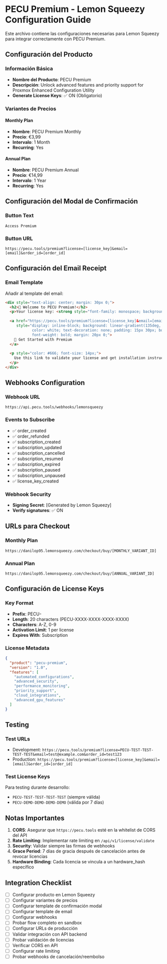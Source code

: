 # PECU Premium - Lemon Squeezy Configuration Guide

Este archivo contiene las configuraciones necesarias para Lemon Squeezy para integrar correctamente con PECU Premium.

## Configuración del Producto

### Información Básica
- **Nombre del Producto**: PECU Premium
- **Descripción**: Unlock advanced features and priority support for Proxmox Enhanced Configuration Utility
- **Generate License Keys**: ✅ ON (Obligatorio)

### Variantes de Precios

#### Monthly Plan
- **Nombre**: PECU Premium Monthly
- **Precio**: €3,99
- **Intervalo**: 1 Month
- **Recurring**: Yes

#### Annual Plan  
- **Nombre**: PECU Premium Annual
- **Precio**: €14,99  
- **Intervalo**: 1 Year
- **Recurring**: Yes

## Configuración del Modal de Confirmación

### Button Text
```
Access Premium
```

### Button URL
```
https://pecu.tools/premium?license=[license_key]&email=[email]&order_id=[order_id]
```

## Configuración del Email Receipt

### Email Template
Añadir al template del email:

```html
<div style="text-align: center; margin: 30px 0;">
  <h2>🎉 Welcome to PECU Premium!</h2>
  <p>Your license key: <strong style="font-family: monospace; background: #f5f5f5; padding: 5px 10px; border-radius: 4px;">[license_key]</strong></p>
  
  <a href="https://pecu.tools/premium?license=[license_key]&email=[email]&order_id=[order_id]" 
     style="display: inline-block; background: linear-gradient(135deg, #667eea 0%, #764ba2 100%); 
            color: white; text-decoration: none; padding: 15px 30px; border-radius: 8px; 
            font-weight: bold; margin: 20px 0;">
    🚀 Get Started with Premium
  </a>
  
  <p style="color: #666; font-size: 14px;">
    Use this link to validate your license and get installation instructions.
  </p>
</div>
```

## Webhooks Configuration

### Webhook URL
```
https://api.pecu.tools/webhooks/lemonsqueezy
```

### Events to Subscribe
- ✅ order_created
- ✅ order_refunded
- ✅ subscription_created
- ✅ subscription_updated
- ✅ subscription_cancelled
- ✅ subscription_resumed
- ✅ subscription_expired
- ✅ subscription_paused
- ✅ subscription_unpaused
- ✅ license_key_created

### Webhook Security
- **Signing Secret**: [Generated by Lemon Squeezy]
- **Verify signatures**: ✅ ON

## URLs para Checkout

### Monthly Plan
```
https://danilop95.lemonsqueezy.com/checkout/buy/[MONTHLY_VARIANT_ID]
```

### Annual Plan  
```
https://danilop95.lemonsqueezy.com/checkout/buy/[ANNUAL_VARIANT_ID]
```

## Configuración de License Keys

### Key Format
- **Prefix**: PECU-
- **Length**: 20 characters (PECU-XXXX-XXXX-XXXX-XXXX)
- **Characters**: A-Z, 0-9
- **Activation Limit**: 1 per license
- **Expires With**: Subscription

### License Metadata
```json
{
  "product": "pecu-premium",
  "version": "1.0",
  "features": [
    "automated_configurations",
    "advanced_security", 
    "performance_monitoring",
    "priority_support",
    "cloud_integrations",
    "advanced_gpu_features"
  ]
}
```

## Testing

### Test URLs
- Development: `https://pecu.tools/premium?license=PECU-TEST-TEST-TEST-TEST&email=test@example.com&order_id=test123`
- Production: `https://pecu.tools/premium?license=[license_key]&email=[email]&order_id=[order_id]`

### Test License Keys
Para testing durante desarrollo:
- `PECU-TEST-TEST-TEST-TEST` (siempre válida)
- `PECU-DEMO-DEMO-DEMO-DEMO` (válida por 7 días)

## Notas Importantes

1. **CORS**: Asegurar que `https://pecu.tools` esté en la whitelist de CORS del API
2. **Rate Limiting**: Implementar rate limiting en `/api/v1/license/validate`
3. **Security**: Validar siempre las firmas de webhooks
4. **Grace Period**: 7 días de gracia después de cancelación antes de revocar licencias
5. **Hardware Binding**: Cada licencia se vincula a un hardware_hash específico

## Integration Checklist

- [ ] Configurar producto en Lemon Squeezy
- [ ] Configurar variantes de precios
- [ ] Configurar template de confirmación modal
- [ ] Configurar template de email
- [ ] Configurar webhooks
- [ ] Probar flow completo en sandbox
- [ ] Configurar URLs de producción
- [ ] Validar integración con API backend
- [ ] Probar validación de licencias
- [ ] Verificar CORS en API
- [ ] Configurar rate limiting
- [ ] Probar webhooks de cancelación/reembolso
